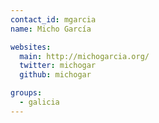 ```yaml
---
contact_id: mgarcia
name: Micho García

websites:
  main: http://michogarcia.org/
  twitter: michogar
  github: michogar

groups:
  - galicia
---
```

